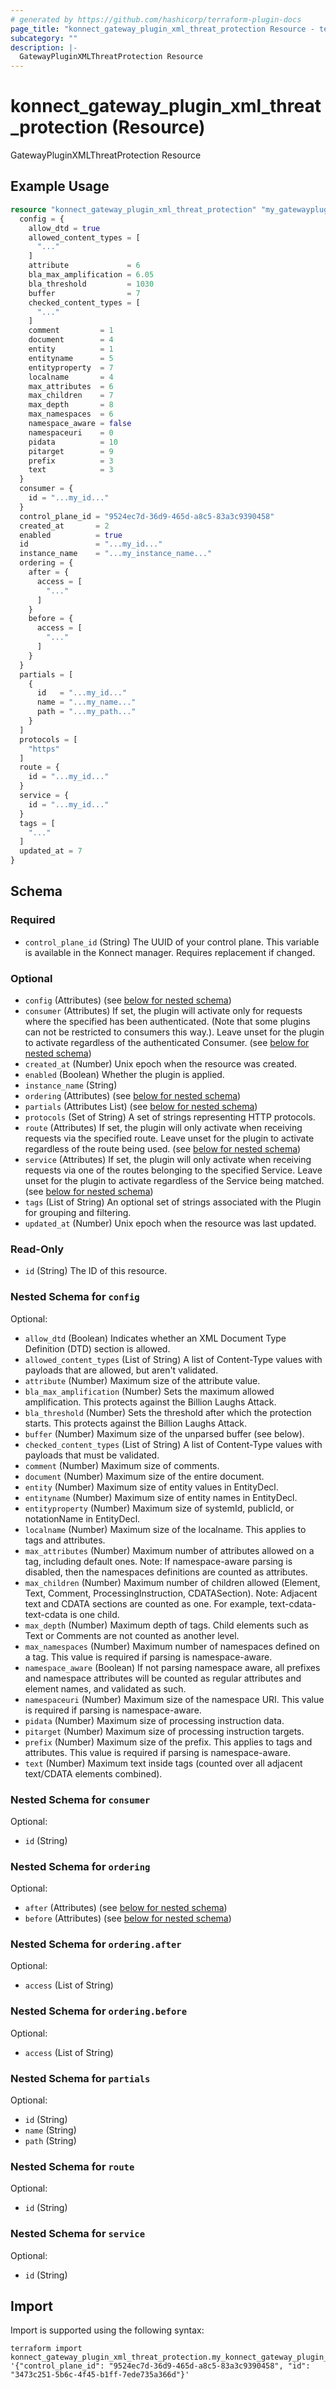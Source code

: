 ```yaml
---
# generated by https://github.com/hashicorp/terraform-plugin-docs
page_title: "konnect_gateway_plugin_xml_threat_protection Resource - terraform-provider-konnect"
subcategory: ""
description: |-
  GatewayPluginXMLThreatProtection Resource
---
```


# konnect_gateway_plugin_xml_threat_protection (Resource)

GatewayPluginXMLThreatProtection Resource

## Example Usage

```terraform
resource "konnect_gateway_plugin_xml_threat_protection" "my_gatewaypluginxmlthreatprotection" {
  config = {
    allow_dtd = true
    allowed_content_types = [
      "..."
    ]
    attribute             = 6
    bla_max_amplification = 6.05
    bla_threshold         = 1030
    buffer                = 7
    checked_content_types = [
      "..."
    ]
    comment         = 1
    document        = 4
    entity          = 1
    entityname      = 5
    entityproperty  = 7
    localname       = 4
    max_attributes  = 6
    max_children    = 7
    max_depth       = 8
    max_namespaces  = 6
    namespace_aware = false
    namespaceuri    = 0
    pidata          = 10
    pitarget        = 9
    prefix          = 3
    text            = 3
  }
  consumer = {
    id = "...my_id..."
  }
  control_plane_id = "9524ec7d-36d9-465d-a8c5-83a3c9390458"
  created_at       = 2
  enabled          = true
  id               = "...my_id..."
  instance_name    = "...my_instance_name..."
  ordering = {
    after = {
      access = [
        "..."
      ]
    }
    before = {
      access = [
        "..."
      ]
    }
  }
  partials = [
    {
      id   = "...my_id..."
      name = "...my_name..."
      path = "...my_path..."
    }
  ]
  protocols = [
    "https"
  ]
  route = {
    id = "...my_id..."
  }
  service = {
    id = "...my_id..."
  }
  tags = [
    "..."
  ]
  updated_at = 7
}
```

<!-- schema generated by tfplugindocs -->
## Schema

### Required

- `control_plane_id` (String) The UUID of your control plane. This variable is available in the Konnect manager. Requires replacement if changed.

### Optional

- `config` (Attributes) (see [below for nested schema](#nestedatt--config))
- `consumer` (Attributes) If set, the plugin will activate only for requests where the specified has been authenticated. (Note that some plugins can not be restricted to consumers this way.). Leave unset for the plugin to activate regardless of the authenticated Consumer. (see [below for nested schema](#nestedatt--consumer))
- `created_at` (Number) Unix epoch when the resource was created.
- `enabled` (Boolean) Whether the plugin is applied.
- `instance_name` (String)
- `ordering` (Attributes) (see [below for nested schema](#nestedatt--ordering))
- `partials` (Attributes List) (see [below for nested schema](#nestedatt--partials))
- `protocols` (Set of String) A set of strings representing HTTP protocols.
- `route` (Attributes) If set, the plugin will only activate when receiving requests via the specified route. Leave unset for the plugin to activate regardless of the route being used. (see [below for nested schema](#nestedatt--route))
- `service` (Attributes) If set, the plugin will only activate when receiving requests via one of the routes belonging to the specified Service. Leave unset for the plugin to activate regardless of the Service being matched. (see [below for nested schema](#nestedatt--service))
- `tags` (List of String) An optional set of strings associated with the Plugin for grouping and filtering.
- `updated_at` (Number) Unix epoch when the resource was last updated.

### Read-Only

- `id` (String) The ID of this resource.

<a id="nestedatt--config"></a>
### Nested Schema for `config`

Optional:

- `allow_dtd` (Boolean) Indicates whether an XML Document Type Definition (DTD) section is allowed.
- `allowed_content_types` (List of String) A list of Content-Type values with payloads that are allowed, but aren't validated.
- `attribute` (Number) Maximum size of the attribute value.
- `bla_max_amplification` (Number) Sets the maximum allowed amplification. This protects against the Billion Laughs Attack.
- `bla_threshold` (Number) Sets the threshold after which the protection starts. This protects against the Billion Laughs Attack.
- `buffer` (Number) Maximum size of the unparsed buffer (see below).
- `checked_content_types` (List of String) A list of Content-Type values with payloads that must be validated.
- `comment` (Number) Maximum size of comments.
- `document` (Number) Maximum size of the entire document.
- `entity` (Number) Maximum size of entity values in EntityDecl.
- `entityname` (Number) Maximum size of entity names in EntityDecl.
- `entityproperty` (Number) Maximum size of systemId, publicId, or notationName in EntityDecl.
- `localname` (Number) Maximum size of the localname. This applies to tags and attributes.
- `max_attributes` (Number) Maximum number of attributes allowed on a tag, including default ones. Note: If namespace-aware parsing is disabled, then the namespaces definitions are counted as attributes.
- `max_children` (Number) Maximum number of children allowed (Element, Text, Comment, ProcessingInstruction, CDATASection). Note: Adjacent text and CDATA sections are counted as one. For example, text-cdata-text-cdata is one child.
- `max_depth` (Number) Maximum depth of tags. Child elements such as Text or Comments are not counted as another level.
- `max_namespaces` (Number) Maximum number of namespaces defined on a tag. This value is required if parsing is namespace-aware.
- `namespace_aware` (Boolean) If not parsing namespace aware, all prefixes and namespace attributes will be counted as regular attributes and element names, and validated as such.
- `namespaceuri` (Number) Maximum size of the namespace URI. This value is required if parsing is namespace-aware.
- `pidata` (Number) Maximum size of processing instruction data.
- `pitarget` (Number) Maximum size of processing instruction targets.
- `prefix` (Number) Maximum size of the prefix. This applies to tags and attributes. This value is required if parsing is namespace-aware.
- `text` (Number) Maximum text inside tags (counted over all adjacent text/CDATA elements combined).


<a id="nestedatt--consumer"></a>
### Nested Schema for `consumer`

Optional:

- `id` (String)


<a id="nestedatt--ordering"></a>
### Nested Schema for `ordering`

Optional:

- `after` (Attributes) (see [below for nested schema](#nestedatt--ordering--after))
- `before` (Attributes) (see [below for nested schema](#nestedatt--ordering--before))

<a id="nestedatt--ordering--after"></a>
### Nested Schema for `ordering.after`

Optional:

- `access` (List of String)


<a id="nestedatt--ordering--before"></a>
### Nested Schema for `ordering.before`

Optional:

- `access` (List of String)



<a id="nestedatt--partials"></a>
### Nested Schema for `partials`

Optional:

- `id` (String)
- `name` (String)
- `path` (String)


<a id="nestedatt--route"></a>
### Nested Schema for `route`

Optional:

- `id` (String)


<a id="nestedatt--service"></a>
### Nested Schema for `service`

Optional:

- `id` (String)

## Import

Import is supported using the following syntax:

```shell
terraform import konnect_gateway_plugin_xml_threat_protection.my_konnect_gateway_plugin_xml_threat_protection '{"control_plane_id": "9524ec7d-36d9-465d-a8c5-83a3c9390458", "id": "3473c251-5b6c-4f45-b1ff-7ede735a366d"}'
```
